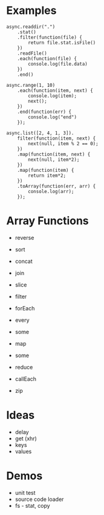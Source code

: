 Examples
========

    async.readdir(".")
        .stat()
        .filter(function(file) {
            return file.stat.isFile()
        })
        .readFile()
        .each(function(file) {
            console.log(file.data)
        })
        .end()

    async.range(1, 10)
        .each(function(item, next) {
            console.log(item);
            next();
        })
        .end(function(err) {
            console.log("end")
        });
    
    async.list([2, 4, 1, 3]).
        filter(function(item, next) {
            next(null, item % 2 == 0);
        })
        .map(function(item, next) {
            next(null, item*2);
        })
        .map(function(item) {
            return item*2;
        })
        .toArray(function(err, arr) {
            console.log(arr);
        });
    
    

Array Functions
===============

- reverse
- sort
- concat
- join
- slice

- filter
- forEach
- every
- some
- map
- some
- reduce

- callEach
- zip

Ideas
=====

- delay
- get (xhr)
- keys
- values


Demos
=====

- unit test
- source code loader
- fs - stat, copy